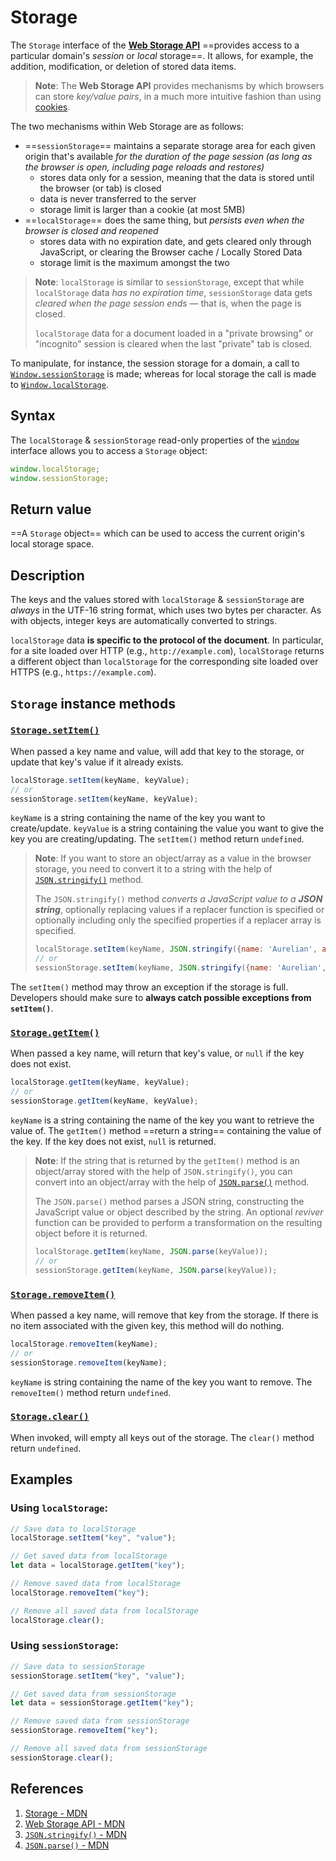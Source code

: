 # Storage

The `Storage` interface of the **[Web Storage API](https://developer.mozilla.org/en-US/docs/Web/API/Web_Storage_API)** ==provides access to a particular domain's _session_ or _local_ storage==. It allows, for example, the addition, modification, or deletion of stored data items.

> **Note**: The **Web Storage API** provides mechanisms by which browsers can store _key/value pairs_, in a much more intuitive fashion than using [cookies](https://developer.mozilla.org/en-US/docs/Glossary/Cookie).

The two mechanisms within Web Storage are as follows:

- ==`sessionStorage`== maintains a separate storage area for each given origin that's available _for the duration of the page session (as long as the browser is open, including page reloads and restores)_
  - stores data only for a session, meaning that the data is stored until the browser (or tab) is closed
  - data is never transferred to the server
  - storage limit is larger than a cookie (at most 5MB)
- ==`localStorage`== does the same thing, but _persists even when the browser is closed and reopened_
  - stores data with no expiration date, and gets cleared only through JavaScript, or clearing the Browser cache / Locally Stored Data
  - storage limit is the maximum amongst the two

> **Note**: `localStorage` is similar to `sessionStorage`, except that while `localStorage` data _has no expiration time_, `sessionStorage` data gets _cleared when the page session ends_ — that is, when the page is closed. 
>
> `localStorage` data for a document loaded in a "private browsing" or "incognito" session is cleared when the last "private" tab is closed.

To manipulate, for instance, the session storage for a domain, a call to [`Window.sessionStorage`](https://developer.mozilla.org/en-US/docs/Web/API/Window/sessionStorage) is made; whereas for local storage the call is made to [`Window.localStorage`](https://developer.mozilla.org/en-US/docs/Web/API/Window/localStorage).

## Syntax

The `localStorage` & `sessionStorage` read-only properties of the [`window`](https://developer.mozilla.org/en-US/docs/Web/API/Window) interface allows you to access a `Storage` object:

```js
window.localStorage;
window.sessionStorage;
```

## Return value

==A `Storage` object== which can be used to access the current origin's local storage space.

## Description

The keys and the values stored with  `localStorage` & `sessionStorage` are *always* in the UTF-16 string format, which uses two bytes per character. As with objects, integer keys are automatically converted to strings.

`localStorage` data **is specific to the protocol of the document**. In particular, for a site loaded over HTTP (e.g., `http://example.com`), `localStorage` returns a different object than `localStorage` for the corresponding site loaded over HTTPS (e.g., `https://example.com`).

## `Storage` instance methods

### [`Storage.setItem()`](https://developer.mozilla.org/en-US/docs/Web/API/Storage/setItem)

When passed a key name and value, will add that key to the storage, or update that key's value if it already exists.

```js
localStorage.setItem(keyName, keyValue);
// or
sessionStorage.setItem(keyName, keyValue);
```

`keyName` is a string containing the name of the key you want to create/update. `keyValue` is a string containing the value you want to give the key you are creating/updating. The `setItem()` method return `undefined`.

> **Note**: If you want to store an object/array as a value in the browser storage, you need to convert it to a string with the help of [`JSON.stringify()`](https://developer.mozilla.org/en-US/docs/Web/JavaScript/Reference/Global_Objects/JSON/stringify) method.
>
> The `JSON.stringify()` method _converts a JavaScript value to a **JSON string**_, optionally replacing values if a replacer function is specified or optionally including only the specified properties if a replacer array is specified.
>
> ```js
> localStorage.setItem(keyName, JSON.stringify({name: 'Aurelian', age: 32}))
> // or
> sessionStorage.setItem(keyName, JSON.stringify({name: 'Aurelian', age: 32}))
> ```

The `setItem()` method may throw an exception if the storage is full. Developers should make sure to **always catch possible exceptions from `setItem()`**.

### [`Storage.getItem()`](https://developer.mozilla.org/en-US/docs/Web/API/Storage/getItem)

When passed a key name, will return that key's value, or `null` if the key does not exist.

```js
localStorage.getItem(keyName, keyValue);
// or
sessionStorage.getItem(keyName, keyValue);
```

`keyName` is a string containing the name of the key you want to retrieve the value of. The `getItem()` method ==return a string== containing the value of the key. If the key does not exist, `null` is returned.

> **Note**: If the string that is returned by the `getItem()` method is an object/array stored with the help of `JSON.stringify()`, you can convert into an object/array with the help of [`JSON.parse()`](https://developer.mozilla.org/en-US/docs/Web/JavaScript/Reference/Global_Objects/JSON/parse) method.
>
> The `JSON.parse()` method parses a JSON string, constructing the JavaScript value or object described by the string. An optional *reviver* function can be provided to perform a transformation on the resulting object before it is returned.
>
> ```js
> localStorage.getItem(keyName, JSON.parse(keyValue));
> // or
> sessionStorage.getItem(keyName, JSON.parse(keyValue));
> ```

### [`Storage.removeItem()`](https://developer.mozilla.org/en-US/docs/Web/API/Storage/removeItem)

When passed a key name, will remove that key from the storage. If there is no item associated with the given key, this method will do nothing.

```js
localStorage.removeItem(keyName);
// or
sessionStorage.removeItem(keyName);
```

`keyName` is string containing the name of the key you want to remove. The `removeItem()` method return `undefined`.

### [`Storage.clear()`](https://developer.mozilla.org/en-US/docs/Web/API/Storage/clear)

When invoked, will empty all keys out of the storage. The `clear()` method return `undefined`.

## Examples

### Using `localStorage`:

```js
// Save data to localStorage
localStorage.setItem("key", "value");

// Get saved data from localStorage
let data = localStorage.getItem("key");

// Remove saved data from localStorage
localStorage.removeItem("key");

// Remove all saved data from localStorage
localStorage.clear();
```

### Using `sessionStorage`:

```js
// Save data to sessionStorage
sessionStorage.setItem("key", "value");

// Get saved data from sessionStorage
let data = sessionStorage.getItem("key");

// Remove saved data from sessionStorage
sessionStorage.removeItem("key");

// Remove all saved data from sessionStorage
sessionStorage.clear();
```

## References

1. [Storage - MDN](https://developer.mozilla.org/en-US/docs/Web/API/Storage)
2. [Web Storage API - MDN](https://developer.mozilla.org/en-US/docs/Web/API/Web_Storage_API)
3. [`JSON.stringify()` - MDN](https://developer.mozilla.org/en-US/docs/Web/JavaScript/Reference/Global_Objects/JSON/stringify)
4. [`JSON.parse()` - MDN](https://developer.mozilla.org/en-US/docs/Web/JavaScript/Reference/Global_Objects/JSON/parse)